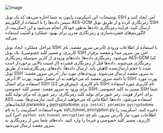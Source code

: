 ![image](https://github.com/user-attachments/assets/ffc497ec-6a6c-4508-971b-d1ebc5dea491)


توضیحات:
این اسکریپت پایتون به شما اجازه می‌دهد که یک تونل SSH امن ایجاد کنید و سپس داده‌ها را با استفاده از الگوریتم AES-GCM رمزنگاری کرده و از طریق تونل SSH ارسال کنید. فرآیند رمزنگاری داده‌ها به‌طور خودکار انجام می‌شود و این اسکریپت از الگوریتم‌های فشرده‌سازی و رمزنگاری مدرن برای بهبود عملکرد و امنیت استفاده می‌کند.

مراحل عملکرد:
ایجاد تونل SSH:
با استفاده از اطلاعات ورودی (آدرس سرور مقصد، نام کاربری، و مسیر کلید خصوصی)، یک تونل SSH امن بین سرور مبدا و مقصد برقرار می‌شود.
رمزنگاری داده‌ها:
داده‌های ورودی از کاربر به‌وسیله رمزنگاری AES-GCM (که از امنیت بالایی برخوردار است) رمزنگاری می‌شوند.
داده‌ها قبل از رمزنگاری فشرده شده تا حجم ارسال‌شده کاهش یابد.
ارسال داده‌ها:
داده‌های رمزنگاری‌شده از طریق تونل SSH به سرور مقصد ارسال می‌شوند.
ورودی‌های مورد نیاز:
آدرس سرور مقصد: آدرس IP یا دامنه سرور مقصد که می‌خواهید به آن متصل شوید.
پورت SSH: پورت مورد استفاده برای اتصال SSH (پیش‌فرض 22).
نام کاربری SSH: نام کاربری مورد استفاده برای ورود به سرور مقصد.
مسیر کلید خصوصی SSH: مسیر به کلید خصوصی SSH شما برای احراز هویت.
رمز عبور برای تولید کلید رمزنگاری: رمز عبوری که برای تولید کلید AES استفاده می‌شود.
داده‌ها: اطلاعاتی که می‌خواهید ارسال کنید.
نیازمندی‌ها:
نصب کتابخانه‌های paramiko و pycryptodome:
``pip install paramiko pycryptodome``
نحوه استفاده:
اسکریپت را به نام ssh_tunnel_encryption.py ذخیره کنید.
اسکریپت را اجرا کنید:
``python ssh_tunnel_encryption.py``
اطلاعات مورد نیاز (آدرس سرور، نام کاربری، مسیر کلید خصوصی و غیره) را وارد کنید.
داده‌های شما پس از رمزنگاری به سرور مقصد ارسال می‌شود.
